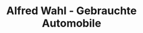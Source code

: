 ---
title: "Alfred Wahl - Gebrauchte Automobile"
url: /siegen/alfred-wahl-gebrauchte-automobile/
shop: Autohaus
---